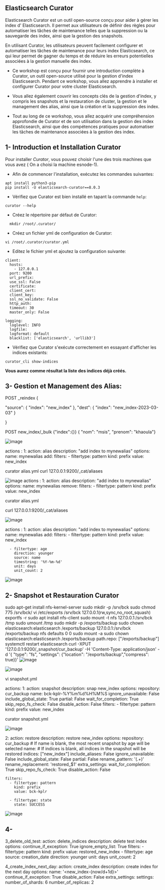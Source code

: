## Elasticsearch Curator

Elasticsearch Curator est un outil open-source conçu pour aider à gérer les index d' Elasticsearch. Il permet aux utilisateurs de définir des règles pour automatiser les tâches de maintenance telles que la suppression ou la sauvegarde des index, ainsi que la gestion des snapshots. 

En utilisant Curator, les utilisateurs peuvent facilement configurer et automatiser les tâches de maintenance pour leurs index Elasticsearch, ce qui leur permet de gagner du temps et de réduire les erreurs potentielles associées à la gestion manuelle des index.

- Ce workshop est conçu pour fournir une introduction complète à Curator, un outil open-source utilisé pour la gestion d'index Elasticsearch. Pendant ce workshop, vous allez apprendre à installer et configurer Curator pour votre cluster Elasticsearch. 

- Vous allez également couvrir les concepts clés de la gestion d'index, y compris les snapshots et la restauration de cluster, la gestion et le management des alias, ainsi que la création et la suppression des index. 

- Tout au long de ce workshop, vous allez acquérir une compréhension approfondie de Curator et de son utilisation dans la gestion des index Elasticsearch, ainsi que des compétences pratiques pour automatiser les tâches de maintenance associées à la gestion des index.

## 1- Introduction et Installation Curator

Pour installer *Curator*, vous pouvez choisir l'une des trois machines que vous avez ( On a choisi la machine esnode-1).

- Afin de commencer l'installation, exécutez les commandes suivantes:

```
apt install python3-pip
pip install -U elasticsearch-curator==8.0.3
```

- Vérifiez que Curator est bien installé en tapant la commande `help`:

```
curator --help
```
- Créez le répertoire par défaut de Curator:
```
  mkdir /root/.curator/
```

- Créez un fichier yml de configuration de Curator:

```
vi /root/.curator/curator.yml
```
- Editez le fichier yml et ajoutez la configuration suivante:
```
client:
  hosts:
    - 127.0.0.1
  port: 9200
  url_prefix:
  use_ssl: False
  certificate:
  client_cert:
  client_key:
  ssl_no_validate: False
  http_auth:
  timeout: 30
  master_only: False

logging:
  loglevel: INFO
  logfile:
  logformat: default
  blacklist: ['elasticsearch', 'urllib3']

```
- Vérifiez que Curator s'exécute correctement en essayant d'afficher les indices existants:
```
curator_cli show-indices
```
**Vous aurez comme résultat la liste des indices déjà créés.**
## 3- Gestion et Management des Alias:

POST _reindex
{
  
  "source": {
    "index": "new_index"
  },
  "dest": {
    "index": "new_index-2023-03-03"
  }
    
  
}

POST new_index/_bulk
{"index":{}}
{ "nom": "msis", "prenom": "khaoula"}

![image](https://user-images.githubusercontent.com/123748177/228627128-db5ba54a-51dd-4c6c-b8e5-4277a9c219cb.png)

actions :
  1:
    action: alias
    description: "add index to mynewalias"
    options:
      name: mynewalias
    add:
      filters:
      - filtertype: pattern
        kind: prefix
        value: new_index


curator alias.yml
 curl 127.0.0.1:9200/_cat/aliases

![image](https://user-images.githubusercontent.com/123748177/228628435-f86071a6-1e8f-48db-8fd2-70fc71d43021.png)
actions :
  1:
    action: alias
    description: "add index to mynewalias"
    options:
      name: mynewalias
    remove:
      filters:
      - filtertype: pattern
        kind: prefix
        value: new_index
        
        
curator alias.yml

curl 127.0.0.1:9200/_cat/aliases

![image](https://user-images.githubusercontent.com/123748177/228628903-03b0a834-bd7c-411b-96c2-59de444be2cf.png)

actions :
  1:
    action: alias
    description: "add index to mynewalias"
    options:
      name: mynewalias
    add:
      filters:
      - filtertype: pattern
        kind: prefix
        value: new_index

      - filtertype: age
        direction: younger
        source: name
        timestring: '%Y-%m-%d'
        unit: days
        unit_count: 2
        
        
![image](https://user-images.githubusercontent.com/123748177/228630422-05b9a4d0-21d7-4b3f-9fb6-1af21419794a.png)



## 2- Snapshot et Restauration Curator

sudo apt-get install nfs-kernel-server
sudo mkdir -p /srv/bck
sudo chmod 775 /srv/bck/
vi /etc/exports
/srv/bck 127.0.0.1(rw,sync,no_root_squash)
exportfs -r
sudo apt install nfs-client
sudo mount -t nfs 127.0.0.1:/srv/bck /tmp
sudo umount /tmp
sudo mkdir -p /exports/backup
sudo chown elasticsearch:elasticsearch /exports/backup
127.0.0.1:/srv/bck /exports/backup nfs defaults 0 0
sudo mount -a
sudo chown elasticsearch:elasticsearch /exports/backup
path.repo: ["/exports/backup"]
systemctl restart elasticsearch
curl -XPUT '127.0.0.1:9200/_snapshot/cur_backup' -H 'Content-Type: application/json' -d '{ "type": "fs", "settings": {"location": "/exports/backup","compress": true}}'
![image](https://user-images.githubusercontent.com/123748177/228602723-1fbecdc0-6d4a-4e67-82f0-be80274a7f4d.png)

![image](https://user-images.githubusercontent.com/123748177/228602055-7ab44753-0187-41f5-89f7-dad0263cd51d.png)

vi snapshot.yml

actions:
  1:
    action: snapshot
    description: snap new_index
    options:
      repository: cur_backup
      name: bck-kplr-%Y%m%d%H%M%S
      ignore_unavailable: False
      include_global_state: True
      partial: False
      wait_for_completion: True
      skip_repo_fs_check: False
      disable_action: False
    filters:
      - filtertype: pattern
        kind: prefix
        value: new_index


curator snapshot.yml

![image](https://user-images.githubusercontent.com/123748177/228607860-802d34a1-8584-4ee0-9e22-deaf88d91e5f.png)

 2:
    action: restore
    description: restore new_index
    options:
      repository: cur_backup
      # If name is blank, the most recent snapshot by age will be selected
      name:
      # If indices is blank, all indices in the snapshot will be restored
      indices: ["new_index"]
      include_aliases: False
      ignore_unavailable: False
      include_global_state: False
      partial: False
      rename_pattern: '(.+)'
      rename_replacement: 'restored_$1'
      extra_settings:
      wait_for_completion: True
      skip_repo_fs_check: True
      disable_action: False

    filters:
      - filtertype: pattern
        kind: prefix
        value: bck-kplr

      - filtertype: state
        state: SUCCESS
        
  ![image](https://user-images.githubusercontent.com/123748177/228619212-8d839a65-20db-4304-870d-63ccff079c1d.png)

## 4- 

  3_delete_old_test:
    action: delete_indices
    description: delete test index
    options:
      continue_if_exception: True
      ignore_empty_list: True
    filters:
      - filtertype: pattern
        kind: prefix
        value: restored_new_index
      - filtertype: age
        source: creation_date
        direction: younger
        unit: days
        unit_count: 2

  4_create_index_next_day:
    action: create_index
    description: create index for the next day
    options:
      name: '<new_index-{now/d+1d}>'
      continue_if_exception: True
      disable_action: False
      extra_settings:
        settings:
          number_of_shards: 6
          number_of_replicas: 2

